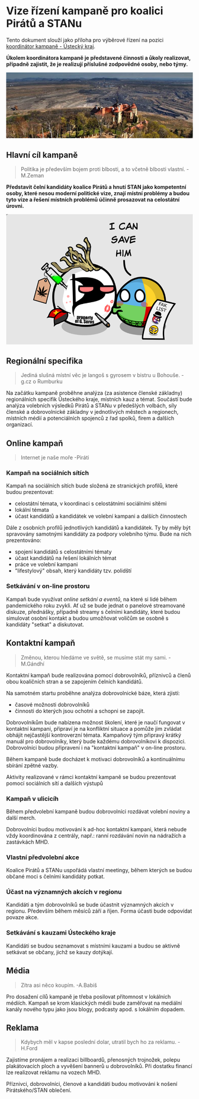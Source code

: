 # Vize řízení kampaně pro koalici Pirátů a STANu

Tento dokument slouží jako příloha pro výběrové řízení na pozici [koordinátor kampaně - Ústecký kraj](https://forum.pirati.cz/viewtopic.php?f=572&t=57049).

**Úkolem koordinátora kampaně je představené činnosti a ůkoly realizovat, případně zajistit, že je realizují příslušné zodpovědné osoby, nebo týmy.**

![Zámek Jezeří](jezerizamek.jpg)
## Hlavní cíl kampaně
>Politika je především bojem proti blbosti, a to včetně blbosti vlastní. -M.Zeman

**Představit čelní kandidáty koalice Pirátů a hnutí STAN jako kompetentní osoby, které nesou moderní politické vize, znají místní problémy a budou tyto vize a řešení místních problémů účinně prosazovat na celostátní úrovni.**


![Koalice Pirátů a STANu](piratiball.png)

## Regionální specifika
> Jediná slušná místní věc je langoš s gyrosem v bistru u Bohouše. -g.cz o Rumburku

Na začátku kampaně proběhne analýza (za asistence členské základny) regionálních specifik Ǔsteckého kraje, místních kauz a témat. Součástí bude analýza volebních výsledků Pirátů a STANu v předešlých volbách, síly členské a dobrovolnické základny v jednotlivých městech a regionech, místních médií a potenciálních spojenců z řad spolků, firem a dalších organizací.


## Online kampaň
> Internet je naše moře -Piráti

### Kampaň na sociálních sítích
Kampaň na sociálních sítích bude složená ze stranických profilů, které budou prezentovat:
 - celostátní témata, v koordinaci s celostátními sociálními sítěmi
 - lokální témata
 - účast kandidátů a kandidátek ve volební kampani a dalších činnostech

Dále z osobních profilů jednotlivých kandidátů a kandidátek. Ty by měly být spravovány samotnými kandidáty za podpory volebního týmu. Bude na nich prezentováno:
 - spojení kandidátů s celostátními tématy
 - účast kandidátů na řešení lokálních témat
 - práce ve volební kampani
 - "lifestylový" obsah, který kandidáty tzv. polidští

### Setkávání v on-line prostoru

Kampaň bude využívat *online setkání a eventů*, na které si lidé během pandemického roku zvykli. Ať už se bude jednat o panelové streamované diskuze, přednášky, případně streamy s čelními kandidáty, které budou simulovat osobní kontakt a budou umožňovat voličům se osobně s kandidáty "setkat" a diskutovat.

## Kontaktní kampaň
>Změnou, kterou hledáme ve světě, se musíme stát my sami. -M.Gándhí

Kontaktní kampaň bude realizována pomocí dobrovolníků, příznivců a členů obou koaličních stran a se zapojením čelních kandidátů.

Na samotném startu proběhne analýza dobrovolnické báze, která zjistí:
 - časové možnosti dobrovolníků
 - činnosti do kterých jsou ochotni a schopni se zapojit.

Dobrovolníkům bude nabízena možnost školení, které je naučí fungovat v kontaktní kampani, připraví je na konfliktní situace a pomůže jim zvládat obhájit nejčastější kontroverzní témata. Kampaňový tým připravý krátký manuál pro dobrovolníky, který bude každému dobrovolníkovi k dispozici. Dobrovolníci budou připraveni i na "kontaktní kampaň" v on-line prostoru. 

Během kampaně bude docházet k motivaci dobrovolníků a kontinuálnímu sbírání zpětné vazby.

Aktivity realizované v rámci kontaktní kampaně se budou prezentovat pomocí sociálních sítí a dalších výstupů


### Kampaň v ulicicíh 
Během předvolební kampaně budou dobrovolníci rozdávat volební noviny a další merch.

Dobrovolníci budou motivování k ad-hoc kontaktní kampani, která nebude vždy koordinována z centrály, např.: ranní rozdávání novin na nádražích a zastávkách MHD.

### Vlastní předvolební akce
Koalice Pirátů a STANu uspořádá vlastní meetingy, během kterých se budou občané moci s čelními kandidáty potkat.


### Účast na významných akcích v regionu
Kandidáti a tým dobrovolníků se bude účastnit významných akcích v regionu. Především během měsíců září a říjen. Forma účasti bude odpovídat povaze akce.

### Setkávání s kauzami Ústeckého kraje
Kandidáti se budou seznamovat s místními kauzami a budou se aktivně setkávat se občany, jichž se kauzy dotýkají.



## Média
> Zítra asi něco koupím. -A.Babiš

Pro dosažení cílů kampaně je třeba posilovat přítomnost v lokálních médiích. Kampaň se krom klasických médii bude zaměřovat na mediální kanály nového typu jako jsou blogy, podcasty apod. s lokálním dopadem.


## Reklama
>Kdybych měl v kapse poslední dolar, utratil bych ho za reklamu. -H.Ford

Zajistíme pronájem a realizaci billboardů, přenosných trojnožek, polepu plakátovacích ploch a vyvěšení bannerů u dobrovolníků. Při dostatku financí lze realizovat reklamu na vozech MHD.

Příznivci, dobrovolníci, členové a kandidáti budou motivováni k nošení Pirátského/STAN oblečení.

